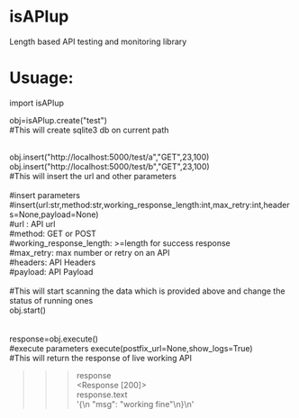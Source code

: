 # isAPIup
Length based API testing and monitoring library




# Usuage:

import isAPIup


obj=isAPIup.create("test")<br>
#This will create sqlite3 db on current path<br>
<br>

obj.insert("http://localhost:5000/test/a","GET",23,100)<br>
obj.insert("http://localhost:5000/test/b","GET",23,100)<br>
#This will insert the url and other parameters<br>
<br>
#insert parameters<br>
#insert(url:str,method:str,working_response_length:int,max_retry:int,headers=None,payload=None)<br>
#url : API url<br>
#method:  GET or POST<br>
#working_response_length: >=length for success response<br>
#max_retry: max number or retry on an API<br>
#headers: API Headers<br>
#payload: API Payload<br>
<br>
#This will start scanning the data which is provided above and change the status of running ones<br>
obj.start()<br>
<br>
<br>
response=obj.execute()<br>
#execute parameters execute(postfix_url=None,show_logs=True)<br>
#This will return the response of live working API<br>
>>> response<br>
<Response [200]><br>
>>> response.text<br>
'{\n  "msg": "working fine"\n}\n'

